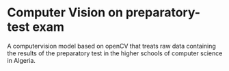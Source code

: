 # Computer Vision on preparatory-test exam

A computervision model based on openCV that treats raw data containing the results of the preparatory test in the higher schools of computer science in Algeria.


